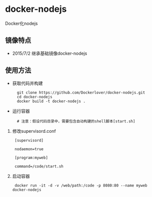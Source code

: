# docker-nodejs

Docker化nodejs

## 镜像特点

- 2015/7/2 继承基础镜像docker-nodejs

## 使用方法

- 获取代码并构建

        git clone https://github.com/Dockerlover/docker-nodejs.git
        cd docker-nodejs
        docker build -t docker-nodejs .

- 运行容器

        # 注意：假设代码目录中，需要包含自动构建的shell脚本[start.sh]
        
1. 修改supervisord.conf

        [supervisord]

        nodaemon=true
        
        [program:myweb]
        
        command=/code/start.sh

2. 启动容器
        
        docker run -it -d -v /web/path:/code -p 8080:80 --name myweb docker-nodejs
        
        
        
